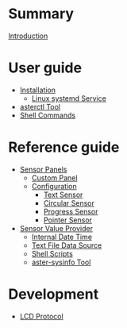 # Summary

[Introduction](README.md)

# User guide

- [Installation](installation.md)
  - [Linux systemd Service](linux/README.md)
- [asterctl Tool](asterctl.md)
- [Shell Commands](shell_commands.md)

# Reference guide

- [Sensor Panels](sensor/panel.md)
    - [Custom Panel](sensor/custom_panel.md)
    - [Configuration](sensor/cfg/README.md)
        - [Text Sensor](sensor/cfg/mode1_text.md)
        - [Circular Sensor](sensor/cfg/mode2_circular.md)
        - [Progress Sensor](sensor/cfg/mode3_progress.md)
        - [Pointer Sensor](sensor/cfg/mode4_pointer.md)
- [Sensor Value Provider](sensor/provider/README.md)
    - [Internal Date Time](sensor/provider/internal_date_time.md)
    - [Text File Data Source](sensor/provider/text_file.md)
    - [Shell Scripts](sensor/provider/shell_scripts.md)
    - [aster-sysinfo Tool](sensor/provider/sysinfo.md)
<!--
- [For developers](for_developers/panel.md)
-->

# Development

- [LCD Protocol](lcd_protocol.md)
